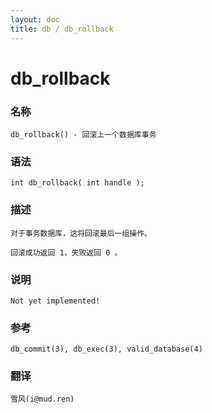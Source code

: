 ```yaml
---
layout: doc
title: db / db_rollback
---
```

# db_rollback

### 名称

    db_rollback() - 回滚上一个数据库事务

### 语法

    int db_rollback( int handle );

### 描述

    对于事务数据库，这将回滚最后一组操作。

    回滚成功返回 1，失败返回 0 。

### 说明

    Not yet implemented!

### 参考

    db_commit(3), db_exec(3), valid_database(4)

### 翻译 ###

    雪风(i@mud.ren)
